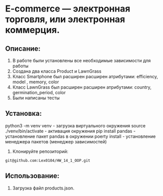 # E-commerce — электронная торговля, или электронная коммерция.

## Описание:
1) В работе были установлены все необходимые зависимости для работы
2) Создана два класса Product и LawnGrass
3) Класс Smartphone был расширен расширен атрибутами: efficiency, model , memory, color
4) Класс LawnGrass был расширен расширен атрибутами: country, germination_period, color
5) Были написаны тесты

## Установка:
python3 -m venv venv - загрузка виртуального окружения
source ./venv/bin/activate - активация окружения
pip install pandas - установление пакет pandas в окружении
poerty install - установление менеджера пакетов (менеджер зависимостей)

1. Клонируйте репозиторий:
```
git@github.com:Lex0104/HW_14_1_OOP.git
```
## Использование:
1) Загрузка файл products.json.